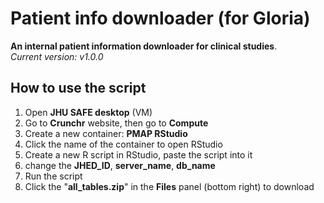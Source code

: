 # Patient info downloader (for Gloria)
**An internal patient information downloader for clinical studies**.  
*Current version: v1.0.0*

## How to use the script
1. Open **JHU SAFE desktop** (VM)
2. Go to **Crunchr** website, then go to **Compute**
3. Create a new container: **PMAP RStudio**
4. Click the name of the container to open RStudio
5. Create a new R script in RStudio, paste the script into it
6. change the **JHED_ID**, **server_name**, **db_name**
7. Run the script
8. Click the "**all_tables.zip**" in the **Files** panel (bottom right) to download

